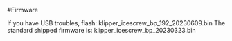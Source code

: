 #Firmware

If you have USB troubles, flash: klipper_icescrew_bp_192_20230609.bin
The standard shipped firmware is: klipper_icescrew_bp_20230323.bin